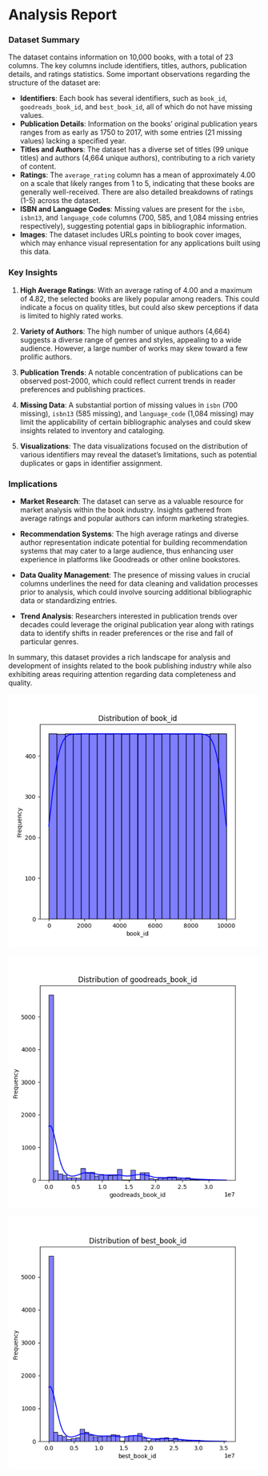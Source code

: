 # Analysis Report

### Dataset Summary

The dataset contains information on 10,000 books, with a total of 23 columns. The key columns include identifiers, titles, authors, publication details, and ratings statistics. Some important observations regarding the structure of the dataset are:

- **Identifiers**: Each book has several identifiers, such as `book_id`, `goodreads_book_id`, and `best_book_id`, all of which do not have missing values.
- **Publication Details**: Information on the books’ original publication years ranges from as early as 1750 to 2017, with some entries (21 missing values) lacking a specified year.
- **Titles and Authors**: The dataset has a diverse set of titles (99 unique titles) and authors (4,664 unique authors), contributing to a rich variety of content.
- **Ratings**: The `average_rating` column has a mean of approximately 4.00 on a scale that likely ranges from 1 to 5, indicating that these books are generally well-received. There are also detailed breakdowns of ratings (1-5) across the dataset.
- **ISBN and Language Codes**: Missing values are present for the `isbn`, `isbn13`, and `language_code` columns (700, 585, and 1,084 missing entries respectively), suggesting potential gaps in bibliographic information.
- **Images**: The dataset includes URLs pointing to book cover images, which may enhance visual representation for any applications built using this data.

### Key Insights

1. **High Average Ratings**: With an average rating of 4.00 and a maximum of 4.82, the selected books are likely popular among readers. This could indicate a focus on quality titles, but could also skew perceptions if data is limited to highly rated works.

2. **Variety of Authors**: The high number of unique authors (4,664) suggests a diverse range of genres and styles, appealing to a wide audience. However, a large number of works may skew toward a few prolific authors.

3. **Publication Trends**: A notable concentration of publications can be observed post-2000, which could reflect current trends in reader preferences and publishing practices.

4. **Missing Data**: A substantial portion of missing values in `isbn` (700 missing), `isbn13` (585 missing), and `language_code` (1,084 missing) may limit the applicability of certain bibliographic analyses and could skew insights related to inventory and cataloging.

5. **Visualizations**: The data visualizations focused on the distribution of various identifiers may reveal the dataset’s limitations, such as potential duplicates or gaps in identifier assignment.

### Implications

- **Market Research**: The dataset can serve as a valuable resource for market analysis within the book industry. Insights gathered from average ratings and popular authors can inform marketing strategies.

- **Recommendation Systems**: The high average ratings and diverse author representation indicate potential for building recommendation systems that may cater to a large audience, thus enhancing user experience in platforms like Goodreads or other online bookstores.

- **Data Quality Management**: The presence of missing values in crucial columns underlines the need for data cleaning and validation processes prior to analysis, which could involve sourcing additional bibliographic data or standardizing entries.

- **Trend Analysis**: Researchers interested in publication trends over decades could leverage the original publication year along with ratings data to identify shifts in reader preferences or the rise and fall of particular genres.

In summary, this dataset provides a rich landscape for analysis and development of insights related to the book publishing industry while also exhibiting areas requiring attention regarding data completeness and quality.

![Chart](book_id_distribution.png)

![Chart](goodreads_book_id_distribution.png)

![Chart](best_book_id_distribution.png)

